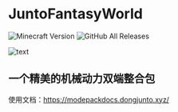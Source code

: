 # JuntoFantasyWorld
![Minecraft Version](https://img.shields.io/badge/Minecraft-1.18.2-green) ![GitHub All Releases](https://img.shields.io/github/downloads/buggzd/JuntoFantasyWorld/total?label=下载次数&color=blue)

![text](https://user-images.githubusercontent.com/57561662/226867816-0251ca1b-fe4e-4485-a7ec-ff80402b754e.png)
## 一个精美的机械动力双端整合包
使用文档：<https://modepackdocs.dongjunto.xyz/>
